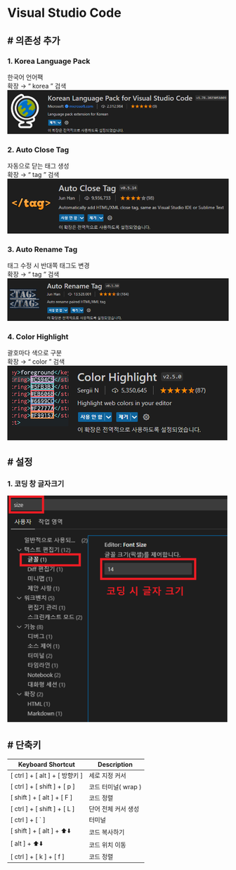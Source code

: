 # Visual Studio Code

## # 의존성 추가

### 1. Korea Language Pack

한국어 언어팩  
확장 → “ korea ” 검색  
![이미지](/Assets/img/dep_lang-korean.png)

### 2. Auto Close Tag

자동으로 닫는 태그 생성  
확장 → “ tag ” 검색  
![이미지](/Assets/img/dep_auto-close-tag.png)

### 3. Auto Rename Tag

태그 수정 시 반대쪽 태그도 변경  
확장 → “ tag ” 검색  
![이미지](/Assets/img/dep_auto-rename-tag.png)

### 4. Color Highlight

괄호마다 색으로 구분  
확장 → “ color ” 검색  
![이미지](/Assets/img/dep_colorHighlight.png)

## # 설정

### 1. 코딩 창 글자크기

![이미지](/Assets/img/set_font-size.png)

## # 단축키

| Keyboard Shortcut               | Description         |
| ------------------------------- | ------------------- |
| [ ctrl ] + [ alt ] + [ 방향키 ] | 세로 지정 커서      |
| [ ctrl ] + [ shift ] + [ p ]    | 코드 터미널( wrap ) |
| [ shift ] + [ alt ] + [ F ]     | 코드 정렬           |
| [ ctrl ] + [ shift ] + [ L ]    | 단어 전체 커서 생성 |
| [ ctrl ] + [ ` ]                | 터미널              |
| [ shift ] + [ alt ] + ⬆️⬇️      | 코드 복사하기       |
| [ alt ] + ⬆️⬇️                  | 코드 위치 이동      |
| [ ctrl ] + [ k ] + [ f ]        | 코드 정렬           |
